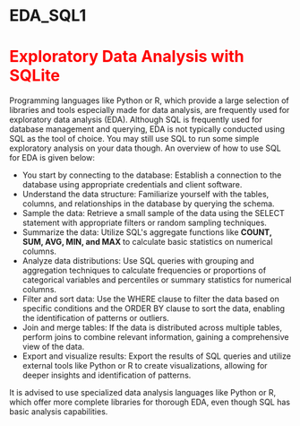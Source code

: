 # EDA_SQL1
<h1 style="color:red">Exploratory Data Analysis with SQLite</h1>

Programming languages like Python or R, which provide a large selection of libraries and tools especially made for data analysis, are frequently used for exploratory data analysis (EDA). Although SQL is frequently used for database management and querying, EDA is not typically conducted using SQL as the tool of choice. You may still use SQL to run some simple exploratory analysis on your data though. An overview of how to use SQL for EDA is given below:
- You start by connecting to the database: Establish a connection to the database using appropriate credentials and client software.
- Understand the data structure: Familiarize yourself with the tables, columns, and relationships in the database by querying the schema.
- Sample the data: Retrieve a small sample of the data using the SELECT statement with appropriate filters or random sampling techniques.
- Summarize the data: Utilize SQL's aggregate functions like <b>COUNT, SUM, AVG, MIN, and MAX </b>to calculate basic statistics on numerical columns.
- Analyze data distributions: Use SQL queries with grouping and aggregation techniques to calculate frequencies or proportions of categorical variables and percentiles or summary statistics for numerical columns.
- Filter and sort data: Use the WHERE clause to filter the data based on specific conditions and the ORDER BY clause to sort the data, enabling the identification of patterns or outliers.
- Join and merge tables: If the data is distributed across multiple tables, perform joins to combine relevant information, gaining a comprehensive view of the data.
- Export and visualize results: Export the results of SQL queries and utilize external tools like Python or R to create visualizations, allowing for deeper insights and identification of patterns.


It is advised to use specialized data analysis languages like Python or R, which offer more complete libraries for thorough EDA, even though SQL has basic analysis capabilities.

